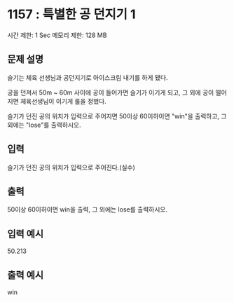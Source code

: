 # 1157 : 특별한 공 던지기 1

시간 제한: 1 Sec 메모리 제한: 128 MB

## 문제 설명

슬기는 체육 선생님과 공던지기로 아이스크림 내기를 하게 됐다.

공을 던져서 50m ~ 60m 사이에 공이 들어가면 슬기가 이기게 되고, 그 외에 공이 떨어지면 체육선생님이 이기게 룰을 정했다.

슬기가 던진 공의 위치가 입력으로 주어지면 50이상 60이하이면 "win"을 출력하고, 그 외에는 "lose"를 출력하시오.

## 입력

슬기가 던진 공의 위치가 입력으로 주어진다.(실수)

## 출력

50이상 60이하이면 win을 출력, 그 외에는 lose를 출력하시오.

## 입력 예시

50.213

## 출력 예시

win
